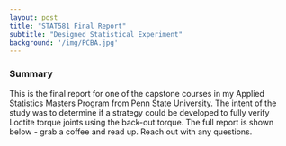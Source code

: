 ```yaml
---
layout: post
title: "STAT581 Final Report"
subtitle: "Designed Statistical Experiment"
background: '/img/PCBA.jpg'
---
```


### Summary

<p>
This is the final report for one of the capstone courses in my Applied Statistics 
Masters Program from Penn State University. The intent of the study was to determine if a 
strategy could be developed to fully verify Loctite torque joints using the back-out 
torque. The full report is shown below - grab a coffee and read up. Reach out with 
any questions.
</p>

<p>
    <object data="/img/IanDalrymple_Report_581_R2_Portfolio.pdf" width="1000" height="1000" type='application/pdf'></object>
</p>

